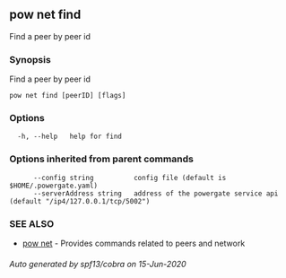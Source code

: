 ## pow net find

Find a peer by peer id

### Synopsis

Find a peer by peer id

```
pow net find [peerID] [flags]
```

### Options

```
  -h, --help   help for find
```

### Options inherited from parent commands

```
      --config string          config file (default is $HOME/.powergate.yaml)
      --serverAddress string   address of the powergate service api (default "/ip4/127.0.0.1/tcp/5002")
```

### SEE ALSO

* [pow net](pow_net.md)	 - Provides commands related to peers and network

###### Auto generated by spf13/cobra on 15-Jun-2020
